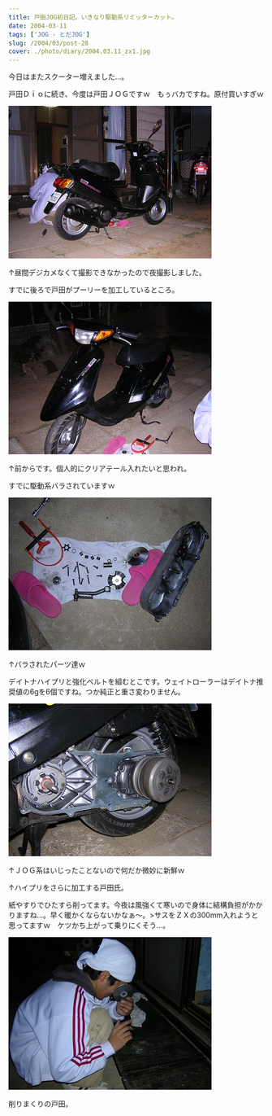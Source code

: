 ```yaml
---
title: 戸田JOG初日記。いきなり駆動系リミッターカット。
date: 2004-03-11
tags: ['JOG - とだJOG']
slug: /2004/03/post-28
cover: ./photo/diary/2004.03.11_zx1.jpg
---
```



<p class="sentence">今日はまたスクーター増えました...。</p>
<p class="sentence spacing10">戸田Ｄｉｏに続き、今度は戸田ＪＯＧですｗ　もぅバカですね。原付買いすぎｗ</p>
<div class="center spacing"><img class="img-fluid" src="./photo/diary/2004.03.11_zx1.jpg" alt=""></div>
<p class="sentence">↑昼間デジカメなくて撮影できなかったので夜撮影しました。</p>
<p class="sentence spacing10">すでに後ろで戸田がプーリーを加工しているところ。</p>
<div class="center spacing"><img class="img-fluid" src="./photo/diary/2004.03.11_zx2.jpg" alt=""></div>
<p class="sentence">↑前からです。個人的にクリアテール入れたいと思われ。</p>
<p class="sentence spacing10">すでに駆動系バラされていますｗ</p>
<div class="center spacing"><img class="img-fluid" src="./photo/diary/2004.03.11_zx3.jpg" alt=""></div>
<p class="sentence">↑バラされたパーツ達ｗ</p>
<p class="sentence spacing10">デイトナハイプリと強化ベルトを組むとこです。ウェイトローラーはデイトナ推奨値の6gを6個ですね。つか純正と重さ変わりません。</p>
<div class="center spacing"><img class="img-fluid" src="./photo/diary/2004.03.11_zx4.jpg" alt=""></div>
<p class="sentence">↑ＪＯＧ系はいじったことないので何だか微妙に新鮮ｗ</p>
<p class="sentence">↑ハイプリをさらに加工する戸田氏。</p>
<p class="sentence spacing10">紙やすりでひたすら削ってます。今夜は風強くて寒いので身体に結構負担がかかりますね...。早く暖かくならないかなぁ～。&gt;サスをＺＸの300mm入れようと思ってますｗ　ケツかち上がって乗りにくそう...。</p>
<div class="center spacing"><img class="img-fluid" src="./photo/diary/2004.03.11_zx5.jpg" alt=""></div>
<p class="sentence">削りまくりの戸田。</p>
